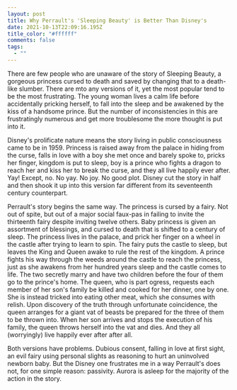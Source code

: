 ```yaml
---
layout: post
title: Why Perrault's 'Sleeping Beauty' is Better Than Disney's
date: 2021-10-13T22:09:16.195Z
title_color: "#ffffff"
comments: false
tags:
  - ""
---
```

There are few people who are unaware of the story of Sleeping Beauty, a gorgeous princess cursed to death and saved by changing that to a death-like slumber. There are mto any versions of it, yet the most popular tend to be the most frustrating. The young woman lives a calm life before accidentally pricking herself, to fall into the sleep and be awakened by the kiss of a handsome prince. But the number of inconsistencies in this are frustratingly numerous and get more troublesome the more thought is put into it.

Disney's prolificate nature means the story living in public consciousness came to be in 1959. Princess is raised away from the palace in hiding from the curse, falls in love with a boy she met once and barely spoke to, pricks her finger, kingdom is put to sleep, boy is a prince who fights a dragon to reach her and kiss her to break the curse, and they all live happily ever after. Yay! Except, no. No yay. No joy. No good plot. Disney cut the story in half and then shook it up into this version far different from its seventeenth century counterpart.

Perrault's story begins the same way. The princess is cursed by a fairy. Not out of spite, but out of a major social faux-pas in failing to invite the thirteenth fairy despite inviting twelve others. Baby princess is given an assortment of blessings, and cursed to death that is shifted to a century of sleep. The princess lives in the palace, and prick her finger on a wheel in the castle after trying to learn to spin. The fairy puts the castle to sleep, but leaves the King and Queen awake to rule the rest of the kingdom. A prince fights his way through the weeds around the castle to reach the princess, just as she awakens from her hundred years sleep and the castle comes to life. The two secretly marry and have two children before the four of them go to the prince's home. The queen, who is part ogress, requests each member of her son's family be killed and cooked for her dinner, one by one. She is instead tricked into eating other meat, which she consumes with relish. Upon discovery of the truth through unfortunate coincidence, the queen arranges for a giant vat of beasts be prepared for the three of them to be thrown into. When her son arrives and stops the execution of his family, the queen throws herself into the vat and dies. And they all (worryingly) live happily ever after after all.

Both versions have problems. Dubious consent, falling in love at first sight, an evil fairy using personal slights as reasoning to hurt an uninvolved newborn baby. But the Disney one frustrates me in a way Perrault's does not, for one simple reason: passivity. Aurora is asleep for the majority of the action in the story.